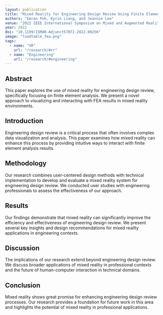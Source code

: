 ```yaml
---
layout: publication
title: "Mixed Reality for Engineering Design Review Using Finite Element Analysis"
authors: "Emran Poh, Kyrin Liong, and Jeannie Lee"
venue: "2022 IEEE International Symposium on Mixed and Augmented Reality Adjunct (ISMAR-Adjunct)"
year: 2022
doi: "10.1109/ISMAR-Adjunct57072.2022.00256"
image: "loadtable_fea.png"
tags:
  - name: "XR"
    url: "/research/#xr"
  - name: "Engineering"
    url: "/research/#engineering"
---
```


## Abstract

This paper explores the use of mixed reality for engineering design review, specifically focusing on finite element analysis. We present a novel approach to visualizing and interacting with FEA results in mixed reality environments.

## Introduction

Engineering design review is a critical process that often involves complex data visualization and analysis. This paper examines how mixed reality can enhance this process by providing intuitive ways to interact with finite element analysis results.

## Methodology

Our research combines user-centered design methods with technical implementation to develop and evaluate a mixed reality system for engineering design review. We conducted user studies with engineering professionals to assess the effectiveness of our approach.

## Results

Our findings demonstrate that mixed reality can significantly improve the efficiency and effectiveness of engineering design review. We present several key insights and design recommendations for mixed reality applications in engineering contexts.

## Discussion

The implications of our research extend beyond engineering design review. We discuss broader applications of mixed reality in professional contexts and the future of human-computer interaction in technical domains.

## Conclusion

Mixed reality shows great promise for enhancing engineering design review processes. Our research provides a foundation for future work in this area and highlights the potential of mixed reality in professional applications. 